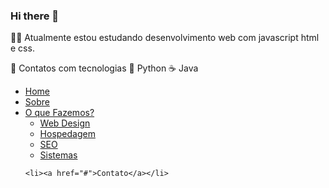 ### Hi there 👋


👨‍💻 Atualmente estou estudando desenvolvimento web com javascript html e css.

🦭 Contatos com tecnologias
  🐍 Python
  ☕  Java
  
  
<html>
<head>
  <title>Menu Dropdown - Linha de Código</title>
  <link rel="stylesheet" type="text/css"  href="estilo.css" />
</head>
<body>
<ul id="nav">
    <li><a href="#">Home</a></li>
    <li><a href="#">Sobre</a></li>
    <li><a href="#">O que Fazemos?</a>
      <ul>
        <li><a href="#">Web Design</a></li>
        <li><a href="#">Hospedagem</a></li>
        <li><a href="#">SEO</a></li>
        <li><a href="#">Sistemas</a></li>
      </ul>
    </li>

    <li><a href="#">Contato</a></li>
  </ul>
</body>
</html>
  
